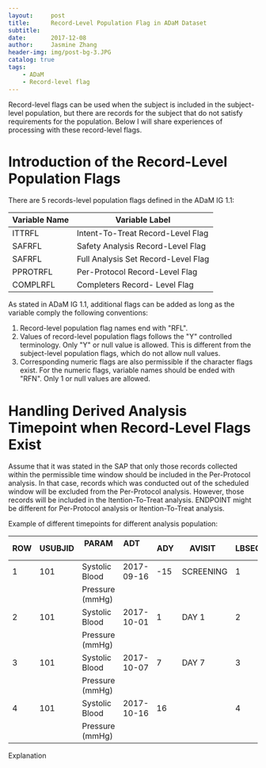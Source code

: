 ```yaml
---
layout:     post
title:      Record-Level Population Flag in ADaM Dataset
subtitle:   
date:       2017-12-08
author:     Jasmine Zhang
header-img: img/post-bg-3.JPG
catalog: true
tags:
    - ADaM 
    - Record-level flag
---
```


Record-level flags can be used when the subject is included in the subject-level population, but there are records for the subject that do not satisfy requirements for the population. Below I will share experiences of processing with these record-level flags.



# Introduction of the Record-Level Population Flags

There are 5 records-level population flags defined in the ADaM IG 1.1: 

Variable Name | Variable Label
--------------|---------------
ITTRFL        |Intent-To-Treat Record-Level Flag               
SAFRFL        |Safety Analysis Record-Level Flag 
SAFRFL        |Full Analysis Set Record-Level Flag
PPROTRFL      |Per-Protocol Record-Level Flag
COMPLRFL      |Completers Record- Level Flag

As stated in ADaM IG 1.1, additional flags can be added as long as the variable comply the following conventions:

1. Record-level population flag names end with "RFL".
2. Values of record-level population flags follows the "Y" controlled terminology. Only "Y" or null value is allowed. This is different from the subject-level population flags, which do not allow null values.
3. Corresponding numeric flags are also permissible if the character flags exist. For the numeric flags, variable names should be ended with "RFN". Only 1 or null values are allowed.

# Handling Derived Analysis Timepoint when Record-Level Flags Exist

Assume that it was stated in the SAP that only those records collected within the permissible time window should be included in the Per-Protocol analysis. In that case, records which was conducted out of the scheduled window will be excluded from the Per-Protocol analysis. However, those records will be included in the Itention-To-Treat analysis. ENDPOINT might be different for Per-Protocol analysis or Itention-To-Treat analysis. 

Example of different timepoints for different analysis population:

ROW|USUBJID | PARAM         | ADT      |ADY  |AVISIT   |LBSEQ|AWTARGET|AWLO|AWHI|AWU |AWDIFF|VISIT |PPSRFL|ITTRFL
---|--------|---------------|----------|---- |---------|-----|--------|----|----|----|------|------|------|------
1  |101     |Systolic Blood |2017-09-16|-15  |SCREENING|1    |-14     |-14 |-1  |DAYS|1     |DAY 1 |Y     |Y
   |        |Pressure (mmHg)|          |     |         |     |        |    |    |    |      |      |      | 
2  |101     |Systolic Blood |2017-10-01|1    |DAY 1    |2    |1       |1   |1   |DAYS|0     |DAY 1 |Y     |Y
   |        |Pressure (mmHg)|          |     |         |     |        |    |    |    |      |      |      | 
3  |101     |Systolic Blood |2017-10-07|7    |DAY 7    |3    |7       |6   |7   |DAYS|0     |DAY 7 |Y     |Y
   |        |Pressure (mmHg)|          |     |         |     |        |    |    |    |      |      |      |       
4  |101     |Systolic Blood |2017-10-16|16   |         |4    |14      |13  |15  |DAYS|2     |DAY 14|      |Y
   |        |Pressure (mmHg)|          |     |         |     |        |    |    |    |      |      |      | 

Explanation


